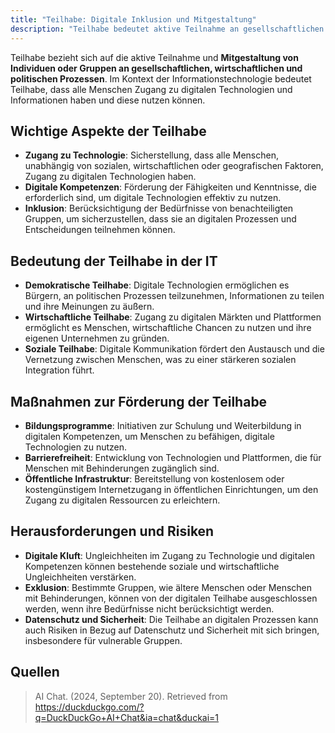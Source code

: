 ```yaml
---
title: "Teilhabe: Digitale Inklusion und Mitgestaltung"
description: "Teilhabe bedeutet aktive Teilnahme an gesellschaftlichen Prozessen durch Zugang zu digitalen Technologien. In der IT fördert sie demokratische, wirtschaftliche und soziale Integration. Maßnahmen umfassen Bildungsprogramme und barrierefreie Technologien."
---
```


Teilhabe bezieht sich auf die aktive Teilnahme und **Mitgestaltung von Individuen oder Gruppen an gesellschaftlichen, wirtschaftlichen und politischen Prozessen**. Im Kontext der Informationstechnologie bedeutet Teilhabe, dass alle Menschen Zugang zu digitalen Technologien und Informationen haben und diese nutzen können.

## Wichtige Aspekte der Teilhabe
- **Zugang zu Technologie**: Sicherstellung, dass alle Menschen, unabhängig von sozialen, wirtschaftlichen oder geografischen Faktoren, Zugang zu digitalen Technologien haben.
- **Digitale Kompetenzen**: Förderung der Fähigkeiten und Kenntnisse, die erforderlich sind, um digitale Technologien effektiv zu nutzen.
- **Inklusion**: Berücksichtigung der Bedürfnisse von benachteiligten Gruppen, um sicherzustellen, dass sie an digitalen Prozessen und Entscheidungen teilnehmen können.

## Bedeutung der Teilhabe in der IT
- **Demokratische Teilhabe**: Digitale Technologien ermöglichen es Bürgern, an politischen Prozessen teilzunehmen, Informationen zu teilen und ihre Meinungen zu äußern.
- **Wirtschaftliche Teilhabe**: Zugang zu digitalen Märkten und Plattformen ermöglicht es Menschen, wirtschaftliche Chancen zu nutzen und ihre eigenen Unternehmen zu gründen.
- **Soziale Teilhabe**: Digitale Kommunikation fördert den Austausch und die Vernetzung zwischen Menschen, was zu einer stärkeren sozialen Integration führt.

## Maßnahmen zur Förderung der Teilhabe
- **Bildungsprogramme**: Initiativen zur Schulung und Weiterbildung in digitalen Kompetenzen, um Menschen zu befähigen, digitale Technologien zu nutzen.
- **Barrierefreiheit**: Entwicklung von Technologien und Plattformen, die für Menschen mit Behinderungen zugänglich sind.
- **Öffentliche Infrastruktur**: Bereitstellung von kostenlosem oder kostengünstigem Internetzugang in öffentlichen Einrichtungen, um den Zugang zu digitalen Ressourcen zu erleichtern.

## Herausforderungen und Risiken
- **Digitale Kluft**: Ungleichheiten im Zugang zu Technologie und digitalen Kompetenzen können bestehende soziale und wirtschaftliche Ungleichheiten verstärken.
- **Exklusion**: Bestimmte Gruppen, wie ältere Menschen oder Menschen mit Behinderungen, können von der digitalen Teilhabe ausgeschlossen werden, wenn ihre Bedürfnisse nicht berücksichtigt werden.
- **Datenschutz und Sicherheit**: Die Teilhabe an digitalen Prozessen kann auch Risiken in Bezug auf Datenschutz und Sicherheit mit sich bringen, insbesondere für vulnerable Gruppen.

## Quellen
> AI Chat. (2024, September 20). Retrieved from https://duckduckgo.com/?q=DuckDuckGo+AI+Chat&ia=chat&duckai=1